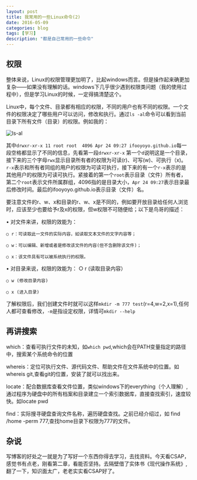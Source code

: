 ```yaml
---
layout: post
title: 我常用的一些Linux命令(2)
date: 2016-05-09
categories: blog
tags: [学习]
description: "都是自己常用的一些命令"
---
```


## 权限

整体来说，Linux的权限管理更加明了，比起windows而言。但是操作起来确更加复杂——如果没有理解的话。windows下几乎很少遇到权限类问题（我的使用过程中），但是学习Linux的时候，一定得搞清楚这个。

Linux中，每个文件、目录都有相应的权限，不同的用户也有不同的权限。一个文件的权限决定了哪些用户可以访问，修改和执行。通过`ls -al`命令可以看到当前目录下所有文件（目录）的权限。例如我的：

![ls-al](http://7xsx6z.com2.z0.glb.clouddn.com/%E6%9D%83%E9%99%90.png)

其中`drwxr-xr-x 11 root root  4096 Apr 24 09:27 ifooyoyo.github.io`每一段空格都显示了不同的信息，先看第一段`drwxr-xr-x` 第一个`d`说明这是一个目录，接下来的三个字母`rwx`显示目录所有者的权限为可读(r)、可写(w)、可执行（x)。`r-x`表示和所有者同组的用户的权限为可读可执行，接下来的有一个`r-x`表示的是其他用户的权限为可读可执行。紧接着的第一个`root`表示目录（文件）所有者，第二个`root`表示文件所属群组，4096指的是目录大小，`Apr 24 09:27`表示目录最后修改时间。最后的ifooyoyo.github.io表示目录（文件）名。

要注意文件的r、w、x和目录的r、w、x是不同的，例如要开放目录给任何人浏览时，应该至少也要给予r及x的权限，但w权限不可随便给；以下是鸟哥的描述：

• 对文件来讲，权限的效能为：

    ○ r：可读取此一文件的实际内容，如读取文本文件的文字内容等；

    ○ w：可以编辑、新增或者是修改该文件的内容(但不含删除该文件)；

    ○ x：该文件具有可以被系统执行的权限。

• 对目录来说，权限的效能为：
    ○ r (读取目录内容）

    ○ w (修改目录内容)

    ○ x (进入目录)

了解权限后，我们创建文件时就可以这样`mkdir -m 777 test`(r=4,w=2,x=1),任何人都可查看修改，`-m`是指设定权限，详情可`mkdir --help`

## 再讲搜索

which：查看可执行文件的未知，如`which pwd`,which会在PATH变量指定的路径中，搜索某个系统命令的位置

whereis：定位可执行文件、源代码文件、帮助文件在文件系统中的位置。如whereis git,查看git的位置，安装了就可以找出来。

locate：配合数据库查看文件位置，类似windows下的everything（个人理解）,通过程序为硬盘中的所有档案和目录建立一个索引数据库，直接查找索引，速度较快。如locate pwd

find：实际搜寻硬盘查询文件名称，遍历硬盘查找。之前已经介绍过，如 find /home -perm 777,查找home目录下权限为777的文件。

## 杂说

写博客的好处之一就是为了写好一个东西你得去学习，去找资料。今天看CSAP，感觉书有点老，刚看第二章，看能否坚持。去隔壁借了实体书《现代操作系统》,翻了一下，知识面太广，老老实实看CSAP好了。
